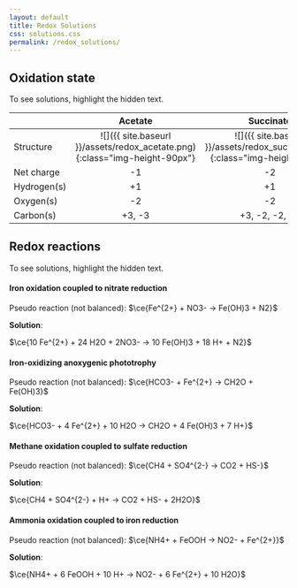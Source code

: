 ```yaml
---
layout: default
title: Redox Solutions
css: solutions.css
permalink: /redox_solutions/
---
```


## Oxidation state

To see solutions, highlight the hidden text.

|             |                                **Acetate**                                 |                                **Succinate**                                 |                                **Fumarate**                                 |                                **Ethanol**                                 |
|-------------|:--------------------------------------------------------------------------:|:----------------------------------------------------------------------------:|:---------------------------------------------------------------------------:|:--------------------------------------------------------------------------:|
| Structure   | ![]({{ site.baseurl }}/assets/redox_acetate.png){:class="img-height-90px"} | ![]({{ site.baseurl }}/assets/redox_succinate.png){:class="img-height-90px"} | ![]({{ site.baseurl }}/assets/redox_fumarate.png){:class="img-height-90px"} | ![]({{ site.baseurl }}/assets/redox_ethanol.png){:class="img-height-50px"} |
| Net charge  |                      <span class="solution">-1</span>                      |                       <span class="solution">-2</span>                       |                      <span class="solution">-2</span>                       |                      <span class="solution">0</span>                       |
| Hydrogen(s) |                      <span class="solution">+1</span>                      |                       <span class="solution">+1<span>                        |                      <span class="solution">+1</span>                       |                      <span class="solution">+1</span>                      |
| Oxygen(s)   |                      <span class="solution">-2</span>                      |                       <span class="solution">-2</span>                       |                      <span class="solution">-2</span>                       |                      <span class="solution">-2</span>                      |
| Carbon(s)   |                    <span class="solution">+3, -3</span>                    |                 <span class="solution">+3, -2, -2, +3</span>                 |                <span class="solution">+3, -1, -1, +3</span>                 |                    <span class="solution">-2, -3</span>                    |

## Redox reactions

To see solutions, highlight the hidden text.

#### Iron oxidation coupled to nitrate reduction

Pseudo reaction (not balanced): $\ce{Fe^{2+} + NO3- -> Fe(OH)3 + N2}$

**Solution**:

<div class="solution">
$\ce{10 Fe^{2+} + 24 H2O + 2NO3- -> 10 Fe(OH)3 + 18 H+ + N2}$
</div>

#### Iron-oxidizing anoxygenic phototrophy

Pseudo reaction (not balanced): $\ce{HCO3- + Fe^{2+} -> CH2O + Fe(OH)3}$

**Solution**:

<div class="solution">
$\ce{HCO3- + 4 Fe^{2+} + 10 H2O -> CH2O + 4 Fe(OH)3 + 7 H+}$
</div>

#### Methane oxidation coupled to sulfate reduction

Pseudo reaction (not balanced): $\ce{CH4 + SO4^{2-} -> CO2 + HS-}$

**Solution**:

<div class="solution">
$\ce{CH4 + SO4^{2-} + H+ -> CO2 + HS- + 2H2O}$
</div>

#### Ammonia oxidation coupled to iron reduction

Pseudo reaction (not balanced): $\ce{NH4+ + FeOOH -> NO2- + Fe^{2+}}$

**Solution**:

<div class="solution">
$\ce{NH4+ + 6 FeOOH + 10 H+ -> NO2- + 6 Fe^{2+} + 10 H2O}$
</div>
